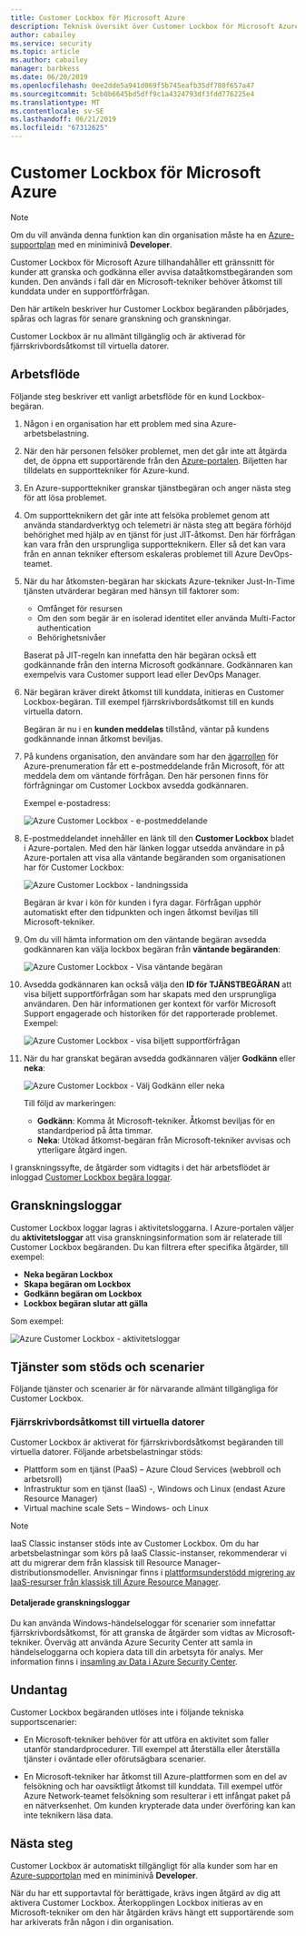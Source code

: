 ```yaml
---
title: Customer Lockbox för Microsoft Azure
description: Teknisk översikt över Customer Lockbox för Microsoft Azure, vilket ger kontroll över cloud-providerns åtkomst när Microsoft behöva åtkomst till kunddata.
author: cabailey
ms.service: security
ms.topic: article
ms.author: cabailey
manager: barbkess
ms.date: 06/20/2019
ms.openlocfilehash: 0ee2dde5a941d069f5b745eafb35df780f657a47
ms.sourcegitcommit: 5cb0b6645bd5dff9c1a4324793df3fdd776225e4
ms.translationtype: MT
ms.contentlocale: sv-SE
ms.lasthandoff: 06/21/2019
ms.locfileid: "67312625"
---
```

# <a name="customer-lockbox-for-microsoft-azure"></a>Customer Lockbox för Microsoft Azure

> [!NOTE]
> Om du vill använda denna funktion kan din organisation måste ha en [Azure-supportplan](https://azure.microsoft.com/support/plans/) med en miniminivå **Developer**.

Customer Lockbox för Microsoft Azure tillhandahåller ett gränssnitt för kunder att granska och godkänna eller avvisa dataåtkomstbegäranden som kunden. Den används i fall där en Microsoft-tekniker behöver åtkomst till kunddata under en supportförfrågan.

Den här artikeln beskriver hur Customer Lockbox begäranden påbörjades, spåras och lagras för senare granskning och granskningar.

Customer Lockbox är nu allmänt tillgänglig och är aktiverad för fjärrskrivbordsåtkomst till virtuella datorer.

## <a name="workflow"></a>Arbetsflöde

Följande steg beskriver ett vanligt arbetsflöde för en kund Lockbox-begäran.

1. Någon i en organisation har ett problem med sina Azure-arbetsbelastning.

2. När den här personen felsöker problemet, men det går inte att åtgärda det, de öppna ett supportärende från den [Azure-portalen](https://ms.portal.azure.com/signin/index/?feature.settingsportalinstance=mpac). Biljetten har tilldelats en supporttekniker för Azure-kund.

3. En Azure-supporttekniker granskar tjänstbegäran och anger nästa steg för att lösa problemet.

4. Om supportteknikern det går inte att felsöka problemet genom att använda standardverktyg och telemetri är nästa steg att begära förhöjd behörighet med hjälp av en tjänst för just JIT-åtkomst. Den här förfrågan kan vara från den ursprungliga supportteknikern. Eller så det kan vara från en annan tekniker eftersom eskaleras problemet till Azure DevOps-teamet.

5. När du har åtkomsten-begäran har skickats Azure-tekniker Just-In-Time tjänsten utvärderar begäran med hänsyn till faktorer som:
    - Omfånget för resursen
    - Om den som begär är en isolerad identitet eller använda Multi-Factor authentication
    - Behörighetsnivåer
    
    Baserat på JIT-regeln kan innefatta den här begäran också ett godkännande från den interna Microsoft godkännare. Godkännaren kan exempelvis vara Customer support lead eller DevOps Manager.

6. När begäran kräver direkt åtkomst till kunddata, initieras en Customer Lockbox-begäran. Till exempel fjärrskrivbordsåtkomst till en kunds virtuella datorn.
    
    Begäran är nu i en **kunden meddelas** tillstånd, väntar på kundens godkännande innan åtkomst beviljas.

7. På kundens organisation, den användare som har den [ägarrollen](../role-based-access-control/rbac-and-directory-admin-roles.md#azure-rbac-roles) för Azure-prenumeration får ett e-postmeddelande från Microsoft, för att meddela dem om väntande förfrågan. Den här personen finns för förfrågningar om Customer Lockbox avsedda godkännaren.
    
    Exempel e-postadress:
    
    ![Azure Customer Lockbox - e-postmeddelande](./media/azure-customer-lockbox/customer-lockbox-email-notification.png)

8. E-postmeddelandet innehåller en länk till den **Customer Lockbox** bladet i Azure-portalen. Med den här länken loggar utsedda användare in på Azure-portalen att visa alla väntande begäranden som organisationen har för Customer Lockbox:
    
    ![Azure Customer Lockbox - landningssida](./media/azure-customer-lockbox/customer-lockbox-landing-page.png)
    
   Begäran är kvar i kön för kunden i fyra dagar. Förfrågan upphör automatiskt efter den tidpunkten och ingen åtkomst beviljas till Microsoft-tekniker.

9. Om du vill hämta information om den väntande begäran avsedda godkännaren kan välja lockbox begäran från **väntande begäranden**:
    
    ![Azure Customer Lockbox - Visa väntande begäran](./media/azure-customer-lockbox/customer-lockbox-pending-requests.png)

10. Avsedda godkännaren kan också välja den **ID för TJÄNSTBEGÄRAN** att visa biljett supportförfrågan som har skapats med den ursprungliga användaren. Den här informationen ger kontext för varför Microsoft Support engagerade och historiken för det rapporterade problemet. Exempel:
    
    ![Azure Customer Lockbox - visa biljett supportförfrågan](./media/azure-customer-lockbox/customer-lockbox-support-ticket.png)

11. När du har granskat begäran avsedda godkännaren väljer **Godkänn** eller **neka**:
    
    ![Azure Customer Lockbox - Välj Godkänn eller neka](./media/azure-customer-lockbox/customer-lockbox-approval.png)
    
    Till följd av markeringen:
    - **Godkänn**:  Komma åt Microsoft-tekniker. Åtkomst beviljas för en standardperiod på åtta timmar.
    - **Neka**: Utökad åtkomst-begäran från Microsoft-tekniker avvisas och ytterligare åtgärd ingen.

I granskningssyfte, de åtgärder som vidtagits i det här arbetsflödet är inloggad [Customer Lockbox begära loggar](#auditing-logs).

## <a name="auditing-logs"></a>Granskningsloggar

Customer Lockbox loggar lagras i aktivitetsloggarna. I Azure-portalen väljer du **aktivitetsloggar** att visa granskningsinformation som är relaterade till Customer Lockbox begäranden. Du kan filtrera efter specifika åtgärder, till exempel:
- **Neka begäran Lockbox**
- **Skapa begäran om Lockbox**
- **Godkänn begäran om Lockbox**
- **Lockbox begäran slutar att gälla**

Som exempel:

![Azure Customer Lockbox - aktivitetsloggar](./media/azure-customer-lockbox/customer-lockbox-activitylogs.png)

## <a name="supported-services-and-scenarios"></a>Tjänster som stöds och scenarier

Följande tjänster och scenarier är för närvarande allmänt tillgängliga för Customer Lockbox.

### <a name="remote-desktop-access-to-virtual-machines"></a>Fjärrskrivbordsåtkomst till virtuella datorer

Customer Lockbox är aktiverat för fjärrskrivbordsåtkomst begäranden till virtuella datorer. Följande arbetsbelastningar stöds:
- Plattform som en tjänst (PaaS) – Azure Cloud Services (webbroll och arbetsroll)
- Infrastruktur som en tjänst (IaaS) -, Windows och Linux (endast Azure Resource Manager)
- Virtual machine scale Sets – Windows- och Linux

> [!NOTE]
> IaaS Classic instanser stöds inte av Customer Lockbox. Om du har arbetsbelastningar som körs på IaaS Classic-instanser, rekommenderar vi att du migrerar dem från klassisk till Resource Manager-distributionsmodeller. Anvisningar finns i [plattformsunderstödd migrering av IaaS-resurser från klassisk till Azure Resource Manager](../virtual-machines/windows/migration-classic-resource-manager-overview.md).

#### <a name="detailed-audit-logs"></a>Detaljerade granskningsloggar

Du kan använda Windows-händelseloggar för scenarier som innefattar fjärrskrivbordsåtkomst, för att granska de åtgärder som vidtas av Microsoft-tekniker. Överväg att använda Azure Security Center att samla in händelseloggarna och kopiera data till din arbetsyta för analys. Mer information finns i [insamling av Data i Azure Security Center](../security-center/security-center-enable-data-collection.md).

## <a name="exclusions"></a>Undantag

Customer Lockbox begäranden utlöses inte i följande tekniska supportscenarier:

- En Microsoft-tekniker behöver för att utföra en aktivitet som faller utanför standardprocedurer. Till exempel att återställa eller återställa tjänster i oväntade eller oförutsägbara scenarier.

- En Microsoft-tekniker har åtkomst till Azure-plattformen som en del av felsökning och har oavsiktligt åtkomst till kunddata. Till exempel utför Azure Network-teamet felsökning som resulterar i ett infångat paket på en nätverksenhet. Om kunden krypterade data under överföring kan kan inte teknikern läsa data.

## <a name="next-steps"></a>Nästa steg

Customer Lockbox är automatiskt tillgängligt för alla kunder som har en [Azure-supportplan](https://azure.microsoft.com/support/plans/) med en miniminivå **Developer**.

När du har ett supportavtal för berättigade, krävs ingen åtgärd av dig att aktivera Customer Lockbox. Återkopplingen Lockbox initieras av en Microsoft-tekniker om den här åtgärden krävs hängt ett supportärende som har arkiverats från någon i din organisation.
